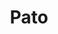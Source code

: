 ---
title: Pato
date: 
draft: false

# descripcion
description : Aro de plata pasante

materials: Plata 925

color: Plateado

dimensions: 1,8cm diam x 3,5cm largo

code: 01-20-0454

type: "Aros"

categories: []

price: $3.250,00

# Images
# first image will be shown in the product page
images:
  # - image: "images/path_to_image"
  # La ubicacion de las imagenes es imagenes/Aros/Aros.Solo Plata/01-20-0454-pato
  - image: "./images/aros/solo_plata/01-20-0454-colgantes-con-zigzag_a.JPG"
  - image: "./images/aros/solo_plata/01-20-0454-colgantes-con-zigzag_b.JPG"
---